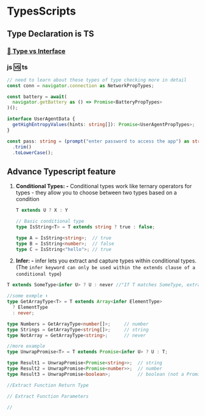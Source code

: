 # **TypesScripts**

## **Type Declaration is TS**

### **[🔗 Type vs Interface](./tslang/typeVSinterface.md)**

### js 🆚 ts

```ts
// need to learn about these types of type checking more in detail
const conn = navigator.connection as NetworkPropTypes;

const battery = await(
  navigator.getBattery as () => Promise<BatteryPropTypes>
)();

interface UserAgentData {
  getHighEntropyValues(hints: string[]): Promise<UserAgentPropTypes>;
}

const pass: string = (prompt("enter password to access the app") as string)
  .trim()
  .toLowerCase();
```

## **Advance Typescript feature**

1. **Conditional Types: -** Conditional types work like ternary operators for types - they allow you to choose between two types based on a condition

   ```ts
   T extends U ? X : Y

   // Basic conditional type
   type IsString<T> = T extends string ? true : false;

   type A = IsString<string>;  // true
   type B = IsString<number>;  // false
   type C = IsString<"hello">; // true
   ```

2. **Infer: -** infer lets you extract and capture types within conditional types. (The `infer keyword can only be used within the extends clause of a conditional type`)

```ts
T extends SomeType<infer U> ? U : never //"If T matches SomeType, extract and capture the inner type as U"

//some exmple ⬇️
type GetArrayType<T> = T extends Array<infer ElementType> 
  ? ElementType 
  : never;

type Numbers = GetArrayType<number[]>;     // number
type Strings = GetArrayType<string[]>;     // string
type NotArray = GetArrayType<string>;      // never

//more example
type UnwrapPromise<T> = T extends Promise<infer U> ? U : T;

type Result1 = UnwrapPromise<Promise<string>>;  // string
type Result2 = UnwrapPromise<Promise<number>>;  // number
type Result3 = UnwrapPromise<boolean>;          // boolean (not a Promise)

//Extract Function Return Type

// Extract Function Parameters

//
```
